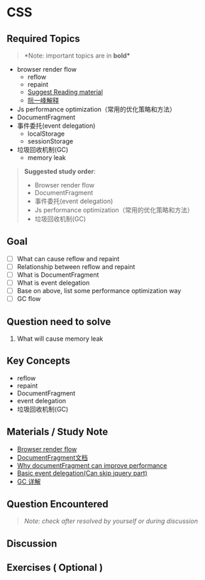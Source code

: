 # **CSS**

## **Required Topics**

> \*Note: important topics are in **bold\***

- browser render flow
  - reflow
  - repaint
  - [Suggest Reading material](https://www.html5rocks.com/zh/tutorials/internals/howbrowserswork/)
  - [阮一峰解释](https://www.ruanyifeng.com/blog/2015/09/web-page-performance-in-depth.html)
- Js performance optimization（常用的优化策略和方法）
- DocumentFragment
- 事件委托(event delegation)
  - localStorage
  - sessionStorage
- 垃圾回收机制(GC)
  - memory leak

> **Suggested study order**:
>
> - Browser render flow
> - DocumentFragment
> - 事件委托(event delegation)
> - Js performance optimization（常用的优化策略和方法）
> - 垃圾回收机制(GC)

## **Goal**

- [ ] What can cause reflow and repaint
- [ ] Relationship between reflow and repaint
- [ ] What is DocumentFragment
- [ ] What is event delegation
- [ ] Base on above, list some performance optimization way
- [ ] GC flow

## **Question need to solve**
1. What will cause memory leak



## **Key Concepts**

- reflow
- repaint
- DocumentFragment
- event delegation
- 垃圾回收机制(GC)

## **Materials / Study Note**

- [Browser render flow](https://juejin.im/post/5a8e242c5188257a6b060000)
- [DocumentFragment文档](https://developer.mozilla.org/zh-CN/docs/Web/API/DocumentFragment)
- [Why documentFragment can improve performance](https://blog.csdn.net/aitangyong/article/details/50351400)
- [Basic event delegation(Can skip jquery part)](https://zhuanlan.zhihu.com/p/26536815)
- [GC 详解](https://juejin.im/post/5b684f30f265da0f9f4e87cf)

## **Question Encountered**

> _Note: check after resolved by yourself or during discussion_
 

## **Discussion**

## **Exercises** ( Optional )
